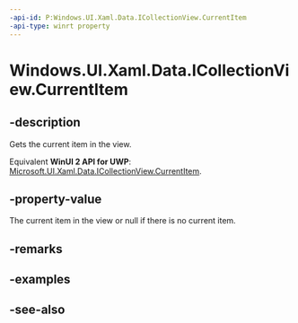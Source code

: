 ```yaml
---
-api-id: P:Windows.UI.Xaml.Data.ICollectionView.CurrentItem
-api-type: winrt property
---
```


<!-- Property syntax
public object CurrentItem { get; }
-->

# Windows.UI.Xaml.Data.ICollectionView.CurrentItem

## -description
Gets the current item in the view.

Equivalent **WinUI 2 API for UWP**: [Microsoft.UI.Xaml.Data.ICollectionView.CurrentItem](/windows/winui/api/microsoft.ui.xaml.data.icollectionview.currentitem).

## -property-value
The current item in the view or null if there is no current item.

## -remarks

## -examples

## -see-also
